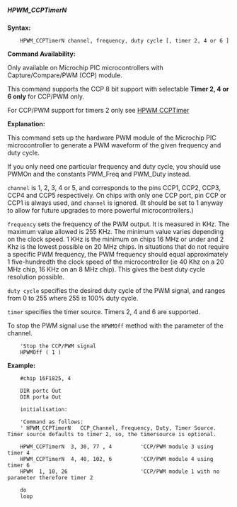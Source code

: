 <div class="section">

<div class="titlepage">

<div>

<div>

##### <span id="hpwm_ccptimern"></span>HPWM\_CCPTimerN

</div>

</div>

</div>

<span class="strong">**Syntax:**</span>

``` screen
    HPWM_CCPTimerN channel, frequency, duty cycle [, timer 2, 4 or 6 ]
```

<span class="strong">**Command Availability:**</span>

Only available on Microchip PIC microcontrollers with
Capture/Compare/PWM (CCP) module.

This command supports the CCP 8 bit support with selectable <span
class="strong">**Timer 2, 4 or 6 only**</span> for CCP/PWM only.  

For CCP/PWM support for timers 2 only see
<a href="hpwm_ccp" class="link" title="HPWM CCP">HPWM CCPTimer</a>

<span class="strong">**Explanation:**</span>

This command sets up the hardware PWM module of the Microchip PIC
microcontroller to generate a PWM waveform of the given frequency and
duty cycle.  

If you only need one particular frequency and duty cycle, you should use
PWMOn and the constants PWM\_Freq and PWM\_Duty instead.

`channel` is 1, 2, 3, 4 or 5, and corresponds to the pins CCP1, CCP2,
CCP3, CCP4 and CCP5 respectively. On chips with only one CCP port, pin
CCP or CCP1 is always used, and `channel` is ignored. (It should be set
to 1 anyway to allow for future upgrades to more powerful
microcontrollers.)

`frequency` sets the frequency of the PWM output. It is measured in KHz.
The maximum value allowed is 255 KHz. The minimum value varies depending
on the clock speed. 1 KHz is the minimum on chips 16 MHz or under and 2
Khz is the lowest possible on 20 MHz chips. In situations that do not
require a specific PWM frequency, the PWM frequency should equal
approximately 1 five-hundredth the clock speed of the microcontroller
(ie 40 Khz on a 20 MHz chip, 16 KHz on an 8 MHz chip). This gives the
best duty cycle resolution possible.

`duty cycle` specifies the desired duty cycle of the PWM signal, and
ranges from 0 to 255 where 255 is 100% duty cycle.

`timer` specifies the timer source. Timers 2, 4 and 6 are supported.

To stop the PWM signal use the `HPWMOff` method with the parameter of
the channel.

``` screen
    'Stop the CCP/PWM signal
    HPWMOff ( 1 )
```

<span class="strong">**Example:**</span>

``` screen
    #chip 16F1825, 4

    DIR portc Out
    DIR porta Out

    initialisation:

    'Command as follows:
    ' HPWM_CCPTimerN   CCP_Channel, Frequency, Duty, Timer Source.  Timer source defaults to timer 2, so, the timersource is optional.

    HPWM_CCPTimerN  3, 30, 77 , 4         'CCP/PWM module 3 using timer 4
    HPWM_CCPTimerN  4, 40, 102, 6         'CCP/PWM module 4 using timer 6
    HPWM  1, 10, 26                       'CCP/PWM module 1 with no parameter therefore timer 2

    do
    loop
```

</div>
